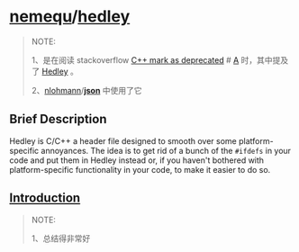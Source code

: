 # [nemequ](https://github.com/nemequ)/[hedley](https://github.com/nemequ/hedley)

> NOTE: 
>
> 1、是在阅读 stackoverflow [C++ mark as deprecated](https://stackoverflow.com/questions/295120/c-mark-as-deprecated) # [A](https://stackoverflow.com/a/49037913) 时，其中提及了 [Hedley](https://github.com/nemequ/hedley) 。
>
> 2、[nlohmann](https://github.com/nlohmann)/**[json](https://github.com/nlohmann/json)** 中使用了它

## Brief Description

Hedley is C/C++ a header file designed to smooth over some platform-specific annoyances. The idea is to get rid of a bunch of the `#ifdefs` in your code and put them in Hedley instead or, if you haven't bothered with platform-specific functionality in your code, to make it easier to do so. 

## [Introduction](https://nemequ.github.io/hedley/user-guide.html)

> NOTE: 
>
> 1、总结得非常好

